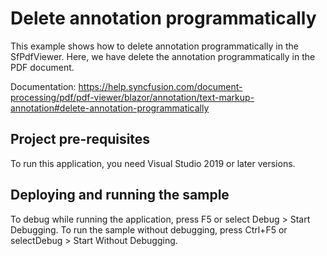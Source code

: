# Delete annotation programmatically
This example shows how to delete annotation programmatically in the SfPdfViewer. Here, we have delete the annotation programmatically in the  PDF document.

Documentation: https://help.syncfusion.com/document-processing/pdf/pdf-viewer/blazor/annotation/text-markup-annotation#delete-annotation-programmatically

## Project pre-requisites
To run this application, you need Visual Studio 2019 or later versions.

## Deploying and running the sample
To debug while running the application, press F5 or select Debug > Start Debugging. To run the sample without debugging, press Ctrl+F5 or selectDebug > Start Without Debugging.